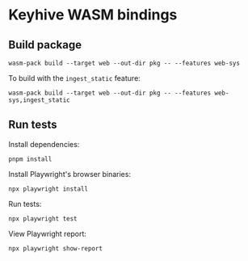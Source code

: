 # Keyhive WASM bindings

## Build package

```
wasm-pack build --target web --out-dir pkg -- --features web-sys
```

To build with the `ingest_static` feature:
```
wasm-pack build --target web --out-dir pkg -- --features web-sys,ingest_static
```

## Run tests

Install dependencies:
```
pnpm install
```

Install Playwright's browser binaries:
```
npx playwright install
```

Run tests:
```
npx playwright test
```

View Playwright report:
```
npx playwright show-report
```
